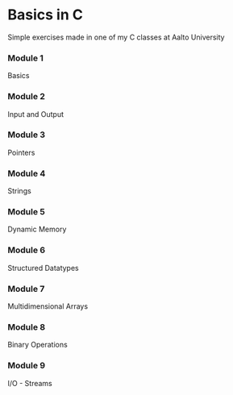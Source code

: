 # Basics in C
Simple exercises made in one of my C classes at Aalto University

### Module 1
Basics
### Module 2
Input and Output
### Module 3
Pointers
### Module 4
Strings
### Module 5
Dynamic Memory
### Module 6
Structured Datatypes
### Module 7
Multidimensional Arrays
### Module 8
Binary Operations
### Module 9
I/O - Streams
